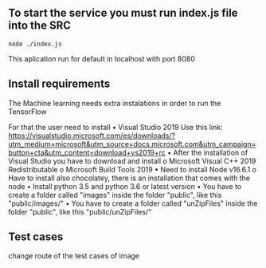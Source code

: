 ## To start the service you must run index.js file into the SRC

`node ./index.js`

This aplication run for default in localhost with port 8080

## Install requirements

The Machine learning needs extra instalations in order to run the TensorFlow

For that the user need to install
• Visual Studio 2019
Use this link:
https://visualstudio.microsoft.com/es/downloads/?utm_medium=microsoft&utm_source=docs.microsoft.com&utm_campaign=button+cta&utm_content=download+vs2019+rc
• After the installation of Visual Studio you have to download and install
o Microsoft Visual C++ 2019 Redistributable
o Microsoft Build Tools 2019
• Need to install Node v16.6.1
o Have to install also chocolatey, there is an installation that comes with the node
• Install python 3.5 and python 3.6 or latest version
•       You have to create a folder called "images" inside the folder "public", like this "public/images/"
•       You have to create a folder called "unZipFiles" inside the folder "public", like this "public/unZipFiles/"

## Test cases

change route of the test cases of image


